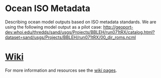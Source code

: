 # Ocean ISO Metadata
Describing ocean model outputs  based on ISO metadata standards. We are using the following model output as a pilot case:
http://geoport-dev.whoi.edu/thredds/sand/usgs/Projects/BBLEH/run071tRX/catalog.html?dataset=sand/usgs/Projects/BBLEH/run071tRX/00_dir_roms.ncml

[Wiki](https://github.com/zdefne-usgs/ocean-iso-metadata/wiki/Home)
===
For more information and resources see the [wiki pages](https://github.com/zdefne-usgs/ocean-iso-metadata/wiki/Home).
